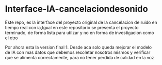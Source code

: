 # Interface-IA-cancelaciondesonido
Este repo, es la interface del proyecto original de la cancelacion de ruido en tiempo real con ia,Igual en este repositorio se presenta el proyecto terminado, de forma lista para utilzar y no en forma de investigacion como el otro 

Por ahora esta la version final 1.
Desde aca solo queda mejorar el modelo de IA con mas datos que debemos recoletar nosotros mismos y verificar que se alimenta correctamente, para no tener perdida de calidad en la voz 
